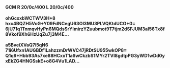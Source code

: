 #### GCM R 20/0c/400 L 20/0c/400
**ohGcxxbWCTWV3H+8**<br/>**hxc4BQZH5VoG+Y09FdNCegU63OI3MU3PLVQKtdUCO+0=**<br/>**6jU71q1TnmqvHyPn6MQdsSrYlmirzYZuubmot9T7tjm2dSFJUM3aI56Tx8f8Vkof9Xh6HzUqZu7j3M4E...**<br/><br/>
**a5BveiXVaQ7l5qN6**<br/>**71i6Ufxn1AUGBDf1LahzzmDrWVC47jRDtSU955wkOP8=**<br/>**Q1q9+Hbb93As7xe88HCxxT1a6wCkzbS1MYr2TVI8gdtpPG3yWD1wDd0yxEkZG4HNGSskE+o8G4Vu1LAD...**